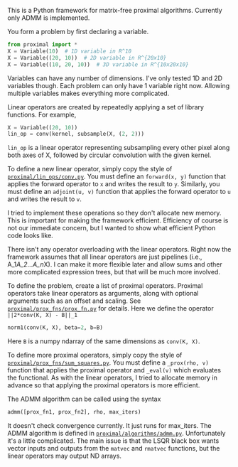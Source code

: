 This is a Python framework for matrix-free proximal algorithms.
Currently only ADMM is implemented.

You form a problem by first declaring a variable.

```python
from proximal import *
X = Variable(10)  # 1D variable in R^10
X = Variable((20, 10))  # 2D variable in R^{20x10}
X = Variable((10, 20, 10))  # 3D variable in R^{10x20x10}
```
Variables can have any number of dimensions. I've only tested 1D and 2D variables though.
Each problem can only have 1 variable right now.
Allowing multiple variables makes everything more complicated.

Linear operators are created by repeatedly applying a set of library functions.
For example,
```python
X = Variable((20, 10))
lin_op = conv(kernel, subsample(X, (2, 2)))
```
``lin_op`` is a linear operator representing subsampling every other pixel along both axes of X, followed by circular convolution with the given kernel.

To define a new linear operator, simply copy the style of [``proximal/lin_ops/conv.py``](lin_ops/conv.py).
You must define an ``forward(x, y)`` function that applies the forward operator to ``x`` and writes the result to ``y``.
Similarly, you must define an ``adjoint(u, v)`` function that applies the forward operator to ``u`` and writes the result to ``v``.

I tried to implement these operations so they don't allocate new memory.
This is important for making the framework efficient.
Efficiency of course is not our immediate concern, but I wanted to show what efficient Python code looks like.

There isn't any operator overloading with the linear operators.
Right now the framework assumes that all linear operators are just pipelines (i.e., A_1*A_2*...*A_n*X).
I can make it more flexible later and allow sums and other more complicated expression trees,
but that will be much more involved.

To define the problem, create a list of proximal operators.
Proximal operators take linear operators as arguments, along with optional arguments such as an offset and scaling.
See [``proximal/prox_fns/prox_fn.py``](prox_fns/prox_fn.py) for details.
Here we define the operator ``||2*conv(K, X) - B||_1``
```python
norm1(conv(K, X), beta=2, b=B)
```
Here ``B`` is a numpy  ndarray of the same dimensions as ``conv(K, X)``.


To define more proximal operators, simply copy the style of [``proximal/prox_fns/sum_squares.py``](prox_fns/sum_squares.py).
You must define a ``_prox(rho, v)`` function that applies the proximal operator and ``_eval(v)``  which evaluates the functional.
As with the linear operators, I tried to allocate memory in advance so that applying the proximal operators is more efficient.

The ADMM algorithm can be called using the syntax
```python
admm([prox_fn1, prox_fn2], rho, max_iters)
```
It doesn't check convergence currently. It just runs for max_iters.
The ADMM algorithm is defined in [``proximal/algorithms/admm.py``](algorithms/admm.py).
Unfortunately it's a little complicated.
The main issue is that the LSQR black box wants vector inputs and outputs from the ``matvec`` and ``rmatvec`` functions,
but the linear operators may output ND arrays.

